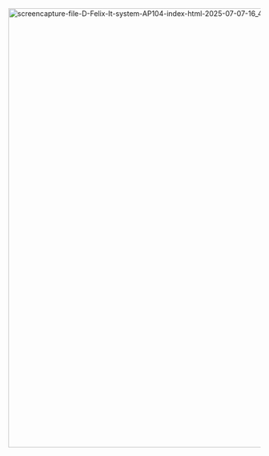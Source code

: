<img width="1920" height="877" alt="screencapture-file-D-Felix-It-system-AP104-index-html-2025-07-07-16_42_41" src="https://github.com/user-attachments/assets/8769f742-522c-44b0-9489-23dcd385e696" />
